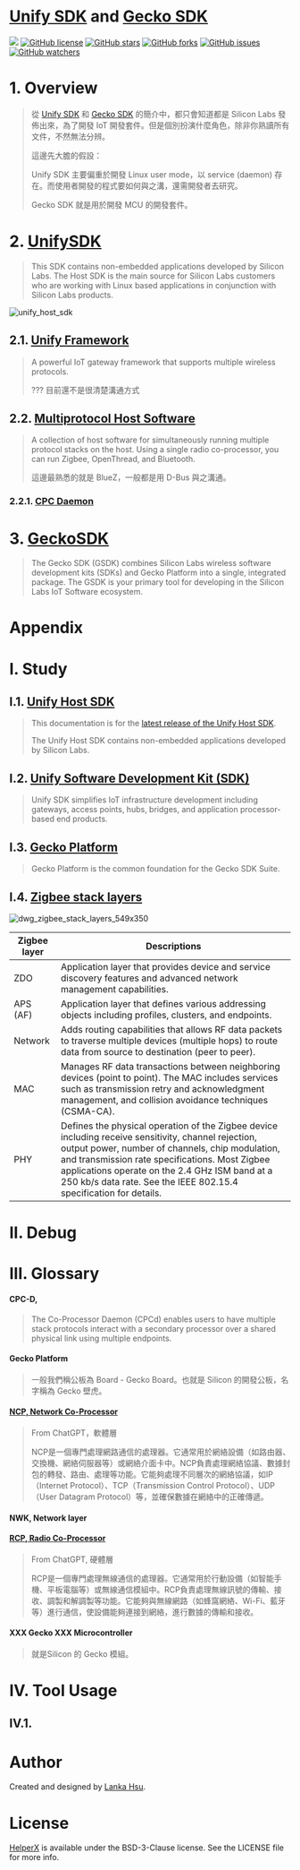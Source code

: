 # [Unify SDK](https://github.com/SiliconLabs/UnifySDK) and [Gecko SDK](https://github.com/SiliconLabs/gecko_sdk/)
[![](https://img.shields.io/badge/Powered%20by-lankahsu%20-brightgreen.svg)](https://github.com/lankahsu520/HelperX)
[![GitHub license][license-image]][license-url]
[![GitHub stars][stars-image]][stars-url]
[![GitHub forks][forks-image]][forks-url]
[![GitHub issues][issues-image]][issues-image]
[![GitHub watchers][watchers-image]][watchers-image]

[license-image]: https://img.shields.io/github/license/lankahsu520/HelperX.svg
[license-url]: https://github.com/lankahsu520/HelperX/blob/master/LICENSE
[stars-image]: https://img.shields.io/github/stars/lankahsu520/HelperX.svg
[stars-url]: https://github.com/lankahsu520/HelperX/stargazers
[forks-image]: https://img.shields.io/github/forks/lankahsu520/HelperX.svg
[forks-url]: https://github.com/lankahsu520/HelperX/network
[issues-image]: https://img.shields.io/github/issues/lankahsu520/HelperX.svg
[issues-url]: https://github.com/lankahsu520/HelperX/issues
[watchers-image]: https://img.shields.io/github/watchers/lankahsu520/HelperX.svg
[watchers-url]: https://github.com/lankahsu520/HelperX/watchers

# 1. Overview

> 從 [Unify SDK](https://github.com/SiliconLabs/UnifySDK) 和 [Gecko SDK](https://github.com/SiliconLabs/gecko_sdk/) 的簡介中，都只會知道都是 Silicon Labs 發佈出來，為了開發 IoT 開發套件。但是個別扮演什麼角色，除非你熟讀所有文件，不然無法分辨。
>
> 這邊先大膽的假設：
>
> Unify SDK 主要偏重於開發 Linux user mode，以 service (daemon) 存在。而使用者開發的程式要如何與之溝，還需開發者去研究。
>
> Gecko SDK 就是用於開發 MCU 的開發套件。

# 2. [UnifySDK](https://github.com/SiliconLabs/UnifySDK)

> This SDK contains non-embedded applications developed by Silicon Labs. The Host SDK is the main source for Silicon Labs customers who are working with Linux based applications in conjunction with Silicon Labs products.

![unify_host_sdk](./images/unify_host_sdk.png)

## 2.1. [Unify Framework](https://siliconlabs.github.io/UnifySDK/doc/UnifySDK.html)

>A powerful IoT gateway framework that supports multiple wireless protocols.
>
>??? 目前還不是很清楚溝通方式

## 2.2. [Multiprotocol Host Software](https://siliconlabs.github.io/UnifySDK/doc/multiprotocol.html)

> A collection of host software for simultaneously running multiple protocol stacks on the host. Using a single radio co-processor, you can run Zigbee, OpenThread, and Bluetooth.
>
> 這邊最熟悉的就是 BlueZ，一般都是用 D-Bus 與之溝通。

### 2.2.1. [CPC Daemon](https://siliconlabs.github.io/UnifySDK/applications/cpcd/readme_user.html)

# 3. [GeckoSDK](https://github.com/SiliconLabs/gecko_sdk/)

> The Gecko SDK (GSDK) combines Silicon Labs wireless software development kits (SDKs) and Gecko Platform into a single, integrated package. The GSDK is your primary tool for developing in the Silicon Labs IoT Software ecosystem.

# Appendix

# I. Study

## I.1. [Unify Host SDK](https://siliconlabs.github.io/UnifySDK/doc/introduction.html)

> This documentation is for the [latest release of the Unify Host SDK](https://github.com/SiliconLabs/UnifySDK/releases/latest).
>
> The Unify Host SDK contains non-embedded applications developed by Silicon Labs.

## I.2. [Unify Software Development Kit (SDK)](https://www.silabs.com/developers/unify-sdk?tab=overview)

> Unify SDK simplifies IoT infrastructure development including gateways, access points, hubs, bridges, and application processor-based end products.

## I.3. [Gecko Platform](https://docs.silabs.com/gecko-platform/4.3/platform-overview/)

> Gecko Platform is the common foundation for the Gecko SDK Suite.

## I.4. [Zigbee stack layers](https://www.digi.com/resources/documentation/Digidocs/90002002/Content/Reference/r_zb_stack.htm?TocPath=zigbee%20networks%7C_____3)

![dwg_zigbee_stack_layers_549x350](./images/dwg_zigbee_stack_layers_549x350.png)

| Zigbee layer | Descriptions                                                 |
| ------------ | ------------------------------------------------------------ |
| ZDO          | Application layer that provides device and service discovery features and advanced network management capabilities. |
| APS (AF)     | Application layer that defines various addressing objects including profiles, clusters, and endpoints. |
| Network      | Adds routing capabilities that allows RF data packets to traverse multiple devices (multiple hops) to route data from source to destination (peer to peer). |
| MAC          | Manages RF data transactions between neighboring devices (point to point). The MAC includes services such as transmission retry and acknowledgment management, and collision avoidance techniques (CSMA-CA). |
| PHY          | Defines the physical operation of the Zigbee device including receive sensitivity, channel rejection, output power, number of channels, chip modulation, and transmission rate specifications. Most Zigbee applications operate on the 2.4 GHz ISM band at a 250 kb/s data rate. See the IEEE 802.15.4 specification for details. |



# II. Debug

# III. Glossary

#### CPC-D,

> The Co-Processor Daemon (CPCd) enables users to have multiple stack protocols interact with a secondary processor over a shared physical link using multiple endpoints.

#### Gecko Platform

> 一般我們稱公板為 Board - Gecko Board。也就是 Silicon 的開發公板，名字稱為 Gecko 壁虎。

#### [NCP, Network Co-Processor](https://openthread.io/platforms/co-processor#network_co-processor_ncp)

> From ChatGPT，軟體層
>
> NCP是一個專門處理網路通信的處理器。它通常用於網絡設備（如路由器、交換機、網絡伺服器等）或網絡介面卡中。NCP負責處理網絡協議、數據封包的轉發、路由、處理等功能。它能夠處理不同層次的網絡協議，如IP（Internet Protocol）、TCP（Transmission Control Protocol）、UDP（User Datagram Protocol）等，並確保數據在網絡中的正確傳遞。

#### NWK, Network layer

#### [RCP, Radio Co-Processor](https://openthread.io/platforms/co-processor#radio_co-processor_rcp) 

>From ChatGPT, 硬體層
>
>RCP是一個專門處理無線通信的處理器。它通常用於行動設備（如智能手機、平板電腦等）或無線通信模組中。RCP負責處理無線訊號的傳輸、接收、調製和解調製等功能。它能夠與無線網路（如蜂窩網絡、Wi-Fi、藍牙等）進行通信，使設備能夠連接到網絡，進行數據的傳輸和接收。

#### XXX Gecko XXX Microcontroller

> 就是Silicon 的 Gecko 模組。

# IV. Tool Usage

## IV.1. 
# Author

Created and designed by [Lanka Hsu](lankahsu@gmail.com).

# License

[HelperX](https://github.com/lankahsu520/HelperX) is available under the BSD-3-Clause license. See the LICENSE file for more info.

